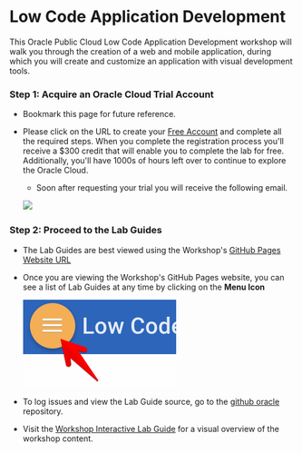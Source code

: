 # Low Code Application Development

This Oracle Public Cloud Low Code Application Development workshop will walk you through the creation of a web and mobile application, during which you will create and customize an application with visual development tools.

### **Step 1**: Acquire an Oracle Cloud Trial Account

- Bookmark this page for future reference.

- Please click on the URL to create your <a class=“trial-link”  href="https://myservices.us.oraclecloud.com/mycloud/signup?language=en&sourceType=:ex:tb:::RC_NAMK180921P00073:VBCS_HOL&SC=:ex:tb:::RC_NAMK180921P00073:VBCS_HOL&pcode=NAMK180921P00073" target="trial">Free Account</a> and complete all the required steps. When you complete the registration process you'll receive a $300 credit that will enable you to complete the lab for free. Additionally, you'll have 1000s of hours left over to continue to explore the Oracle Cloud.

  - Soon after requesting your trial you will receive the following email.

  ![](images/100/code_9.png)

### **Step 2**: Proceed to the Lab Guides

- The Lab Guides are best viewed using the Workshop's [GitHub Pages Website URL](https://oracle.github.io/learning-library/workshops/vbcs/)

- Once you are viewing the Workshop's GitHub Pages website, you can see a list of Lab Guides at any time by clicking on the **Menu Icon**

  ![](images/WorkshopMenu.png)

- To log issues and view the Lab Guide source, go to the [github oracle](https://github.com/oracle) repository.

- Visit the [Workshop Interactive Lab Guide](http://launch.oracle.com/) for a visual overview of the workshop content.

